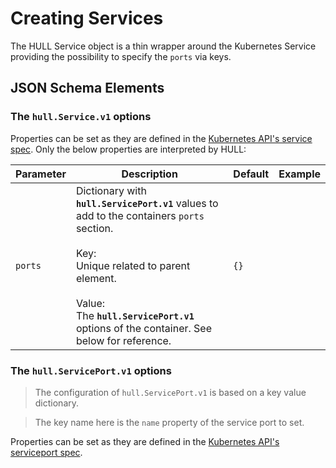 # Creating Services

The HULL Service object is a thin wrapper around the Kubernetes Service providing the possibility to specify the `ports` via keys.

## JSON Schema Elements

### The `hull.Service.v1` options

Properties can be set as they are defined in the [Kubernetes API's service spec](https://kubernetes.io/docs/reference/generated/kubernetes-api/v1.20/#service-v1-core). Only the below properties are interpreted by HULL:

| Parameter | Description  | Default | Example 
| --------  | -------------| ------- | --------
| `ports` | Dictionary with **`hull.ServicePort.v1`** values to add to the containers `ports` section. <br><br>Key: <br>Unique related to parent element.<br><br>Value: <br>The **`hull.ServicePort.v1`** options of the container. See below for reference.  | `{}` |

### The `hull.ServicePort.v1` options

> The configuration of `hull.ServicePort.v1` is based on a key value dictionary. 

> The key name here is the `name` property of the service port to set.

Properties can be set as they are defined in the [Kubernetes API's serviceport spec](https://kubernetes.io/docs/reference/generated/kubernetes-api/v1.20/#serviceport-v1-core). 
